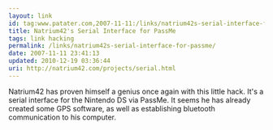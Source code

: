 ```yaml
---
layout: link
id: tag:www.patater.com,2007-11-11:/links/natrium42s-serial-interface-for-passme
title: Natrium42's Serial Interface for PassMe
tags: link hacking
permalink: /links/natrium42s-serial-interface-for-passme/
date: 2007-11-11 23:41:13
updated: 2010-12-19 03:36:44
uri: http://natrium42.com/projects/serial.html
---
```

Natrium42 has proven himself a genius once again with this little hack. It's a
serial interface for the Nintendo DS via PassMe. It seems he has already
created some GPS software, as well as establishing bluetooth communication to
his computer.
